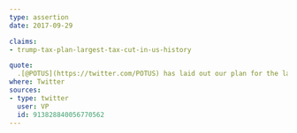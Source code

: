 ```yaml
---
type: assertion
date: 2017-09-29

claims:
- trump-tax-plan-largest-tax-cut-in-us-history

quote:
  .[@POTUS](https://twitter.com/POTUS) has laid out our plan for the largest tax cut in U.S history that will once again put the U.S people, U.S workers, & America first.
where: Twitter
sources:
- type: twitter
  user: VP
  id: 913828840056770562
---
```

